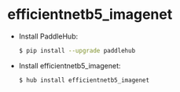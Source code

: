 # efficientnetb5_imagenet
* Install PaddleHub: 

    ```bash
    $ pip install --upgrade paddlehub
    ```

* Install efficientnetb5_imagenet: 

    ```bash
    $ hub install efficientnetb5_imagenet
    ```
